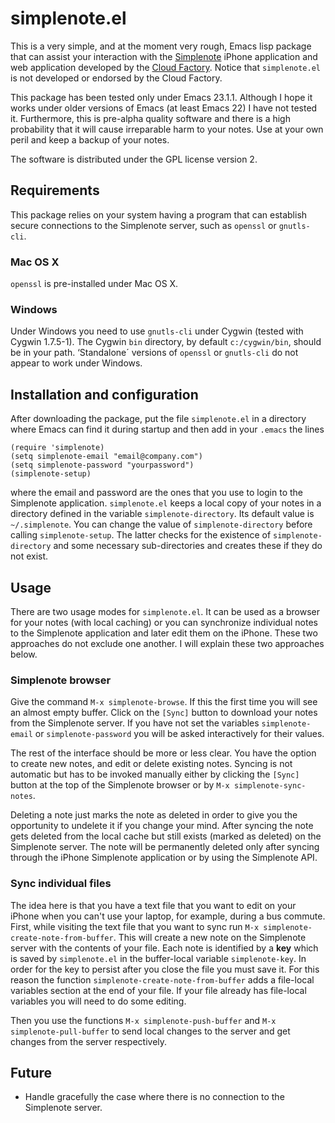 # simplenote.el

This is a very simple, and at the moment very rough, Emacs lisp package that can
assist your interaction with the [Simplenote][sn] iPhone application and web
application developed by the [Cloud Factory][cf]. Notice that `simplenote.el` is
not developed or endorsed by the Cloud Factory.

This package has been tested only under Emacs 23.1.1. Although I hope it works
under older versions of Emacs (at least Emacs 22) I have not tested
it. Furthermore, this is pre-alpha quality software and there is a high
probability that it will cause irreparable harm to your notes. Use at your own
peril and keep a backup of your notes.

The software is distributed under the GPL license version 2.

## Requirements

This package relies on your system having a program that can establish secure connections to the Simplenote server, such as `openssl` or `gnutls-cli`.

### Mac OS X

`openssl` is pre-installed under Mac OS X.

### Windows

Under Windows you need to use `gnutls-cli` under Cygwin (tested with Cygwin 1.7.5-1). The Cygwin `bin` directory, by default `c:/cygwin/bin`, should be in your path. ‘Standalone´ versions of `openssl` or `gnutls-cli` do not appear to work under Windows.

## Installation and configuration

After downloading the package, put the file `simplenote.el` in a directory where
Emacs can find it during startup and then add in your `.emacs` the lines

    (require 'simplenote)
    (setq simplenote-email "email@company.com")
    (setq simplenote-password "yourpassword")
    (simplenote-setup)
    
where the email and password are the ones that you use to login to the
Simplenote application. `simplenote.el` keeps a local copy of your notes in a
directory defined in the variable `simplenote-directory`. Its default value is
`~/.simplenote`. You can change the value of `simplenote-directory` before
calling `simplenote-setup`. The latter checks for the existence of
`simplenote-directory` and some necessary sub-directories and creates these if
they do not exist.

## Usage

There are two usage modes for `simplenote.el`. It can be used as a browser for
your notes (with local caching) or you can synchronize individual notes to the
Simplenote application and later edit them on the iPhone. These two approaches
do not exclude one another. I will explain these two approaches below.

### Simplenote browser

Give the command `M-x simplenote-browse`. If this the first time you will see an
almost empty buffer. Click on the `[Sync]` button to download your notes from
the Simplenote server. If you have not set the variables `simplenote-email` or
`simplenote-password` you will be asked interactively for their values.

The rest of the interface should be more or less clear. You have the option to
create new notes, and edit or delete existing notes. Syncing is not automatic
but has to be invoked manually either by clicking the `[Sync]` button at the top
of the Simplenote browser or by `M-x simplenote-sync-notes`.

Deleting a note just marks the note as deleted in order to give you the
opportunity to undelete it if you change your mind. After syncing the note gets
deleted from the local cache but still exists (marked as deleted) on the
Simplenote server. The note will be permanently deleted only after syncing
through the iPhone Simplenote application or by using the Simplenote API.

### Sync individual files

The idea here is that you have a text file that you want to edit on your iPhone
when you can't use your laptop, for example, during a bus commute. First, while
visiting the text file that you want to sync run `M-x
simplenote-create-note-from-buffer`. This will create a new note on the
Simplenote server with the contents of your file. Each note is identified by a
**key** which is saved by `simplenote.el` in the buffer-local variable
`simplenote-key`. In order for the key to persist after you close the file you
must save it. For this reason the function `simplenote-create-note-from-buffer`
adds a file-local variables section at the end of your file. If your file
already has file-local variables you will need to do some editing.

Then you use the functions `M-x simplenote-push-buffer` and `M-x
simplenote-pull-buffer` to send local changes to the server and get changes from
the server respectively.

## Future

* Handle gracefully the case where there is no connection to the Simplenote server.

[cf]: http://cloud-factory.com/
[sn]: http://simplenoteapp.com/
